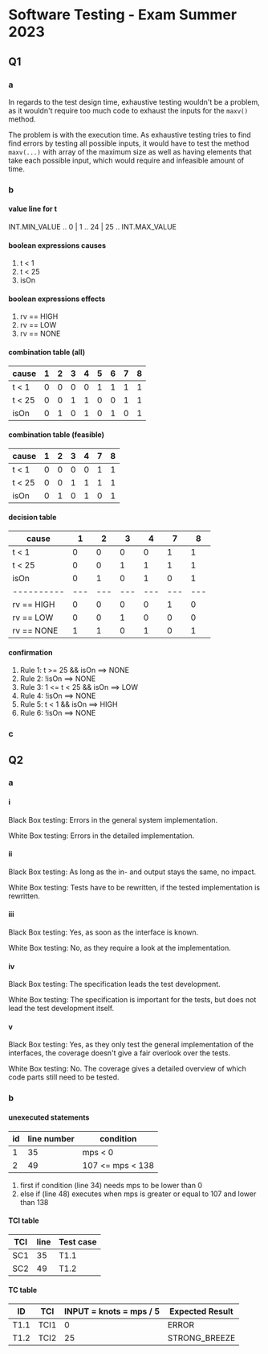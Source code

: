 # Software Testing - Exam Summer 2023

## Q1

### a

In regards to the test design time, exhaustive testing wouldn't be a problem,
as it wouldn't require too much code to exhaust the inputs for the `maxv()` method.

The problem is with the execution time.
As exhaustive testing tries to find find errors by testing all possible inputs,
it would have to test the method `maxv(...)` with array of the maximum size as well
as having elements that take each possible input, which would require and
infeasible amount of time.

### b

#### value line for t

INT.MIN_VALUE .. 0 | 1 .. 24 | 25 .. INT.MAX_VALUE

#### boolean expressions causes

1. t < 1
1. t < 25
1. isOn

#### boolean expressions effects

1. rv == HIGH
1. rv == LOW
1. rv == NONE

#### combination table (all)

| cause  | 1   | 2   | 3   | 4   | 5   | 6   | 7   | 8   |
| ------ | --- | --- | --- | --- | --- | --- | --- | --- |
| t < 1  | 0   | 0   | 0   | 0   | 1   | 1   | 1   | 1   |
| t < 25 | 0   | 0   | 1   | 1   | 0   | 0   | 1   | 1   |
| isOn   | 0   | 1   | 0   | 1   | 0   | 1   | 0   | 1   |

#### combination table (feasible)

| cause  | 1   | 2   | 3   | 4   | 7   | 8   |
| ------ | --- | --- | --- | --- | --- | --- |
| t < 1  | 0   | 0   | 0   | 0   | 1   | 1   |
| t < 25 | 0   | 0   | 1   | 1   | 1   | 1   |
| isOn   | 0   | 1   | 0   | 1   | 0   | 1   |

#### decision table

| cause      | 1   | 2   | 3   | 4   | 7   | 8   |
| ---------- | --- | --- | --- | --- | --- | --- |
| t < 1      | 0   | 0   | 0   | 0   | 1   | 1   |
| t < 25     | 0   | 0   | 1   | 1   | 1   | 1   |
| isOn       | 0   | 1   | 0   | 1   | 0   | 1   |
| ---------- | --- | --- | --- | --- | --- | --- |
| rv == HIGH | 0   | 0   | 0   | 0   | 1   | 0   |
| rv == LOW  | 0   | 0   | 1   | 0   | 0   | 0   |
| rv == NONE | 1   | 1   | 0   | 1   | 0   | 1   |

#### confirmation

1. Rule 1: t >= 25 && isOn ==> NONE
1. Rule 2: !isOn ==> NONE
1. Rule 3: 1 <= t < 25 && isOn ==> LOW
1. Rule 4: !isOn ==> NONE
1. Rule 5: t < 1 && isOn ==> HIGH
1. Rule 6: !isOn ==> NONE

### c

<!-- TODO: TCI, TC and data values -->

## Q2

### a

#### i

Black Box testing: Errors in the general system implementation.

White Box testing: Errors in the detailed implementation.

#### ii

Black Box testing: As long as the in- and output stays the same, no impact.

White Box testing: Tests have to be rewritten, if the tested implementation is rewritten.

#### iii

Black Box testing: Yes, as soon as the interface is known.

White Box testing: No, as they require a look at the implementation.

#### iv

Black Box testing: The specification leads the test development.

White Box testing: The specification is important for the tests, but does not lead the test development itself.

#### v

Black Box testing: Yes, as they only test the general implementation of the interfaces, the coverage doesn't give a
fair overlook over the tests.

White Box testing: No. The coverage gives a detailed overview of which code parts still need to be tested.

### b

#### unexecuted statements

| id  | line number | condition        |
| --- | ----------- | ---------------- |
| 1   | 35          | mps < 0          |
| 2   | 49          | 107 <= mps < 138 |

1. first if condition (line 34) needs mps to be lower than 0
1. else if (line 48) executes when mps is greater or equal to 107 and lower than 138

#### TCI table

| TCI | line | Test case |
| --- | ---- | --------- |
| SC1 | 35   | T1.1      |
| SC2 | 49   | T1.2      |

#### TC table

| ID   | TCI  | INPUT = knots = mps / 5 | Expected Result |
| ---- | ---- | ----------------------- | --------------- |
| T1.1 | TCI1 | 0                       | ERROR           |
| T1.2 | TCI2 | 25                      | STRONG_BREEZE   |
